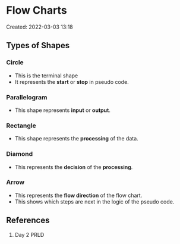 # Flow Charts
Created: 2022-03-03 13:18

## Types of Shapes

### Circle
- This is the terminal shape
- It represents the **start** or **stop** in pseudo code.

### Parallelogram
- This shape represents **input** or **output**.

### Rectangle
- This shape represents the **processing** of the data.

### Diamond
- This represents the **decision** of the **processing**.

### Arrow
- This represents the **flow direction** of the flow chart.
- This shows which steps are next in the logic of the pseudo code.

## References
1. Day 2 PRLD
